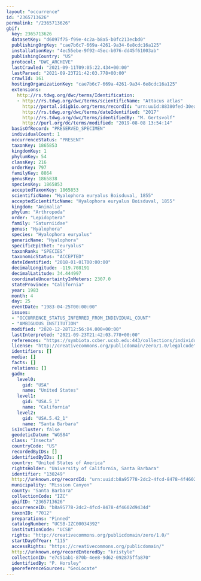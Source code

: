 ```yaml
---
layout: "occurrence"
id: "2365713626"
permalink: "/2365713626"
gbif:
  key: 2365713626
  datasetKey: "d6097f75-f99e-4c2a-b8a5-b0fc213ecbd0"
  publishingOrgKey: "cae7b6c7-669a-4261-9a34-6e8cdc16a125"
  installationKey: "4ec55ebe-9f92-45ec-b076-dd45f61003ab"
  publishingCountry: "US"
  protocol: "DWC_ARCHIVE"
  lastCrawled: "2021-09-11T09:05:22.434+00:00"
  lastParsed: "2021-09-23T21:42:03.778+00:00"
  crawlId: 161
  hostingOrganizationKey: "cae7b6c7-669a-4261-9a34-6e8cdc16a125"
  extensions:
    http://rs.tdwg.org/dwc/terms/Identification:
    - http://rs.tdwg.org/dwc/terms/scientificName: "Attacus atlas"
      http://portal.idigbio.org/terms/recordId: "urn:uuid:88380fed-30ea-4aca-a7d6-c4b9f2a61c93"
      http://rs.tdwg.org/dwc/terms/dateIdentified: "2017"
      http://rs.tdwg.org/dwc/terms/identifiedBy: "M. Gertsvolf"
      http://purl.org/dc/terms/modified: "2019-08-08 13:54:14"
  basisOfRecord: "PRESERVED_SPECIMEN"
  individualCount: 1
  occurrenceStatus: "PRESENT"
  taxonKey: 1865853
  kingdomKey: 1
  phylumKey: 54
  classKey: 216
  orderKey: 797
  familyKey: 8864
  genusKey: 1865838
  speciesKey: 1865853
  acceptedTaxonKey: 1865853
  scientificName: "Hyalophora euryalus Boisduval, 1855"
  acceptedScientificName: "Hyalophora euryalus Boisduval, 1855"
  kingdom: "Animalia"
  phylum: "Arthropoda"
  order: "Lepidoptera"
  family: "Saturniidae"
  genus: "Hyalophora"
  species: "Hyalophora euryalus"
  genericName: "Hyalophora"
  specificEpithet: "euryalus"
  taxonRank: "SPECIES"
  taxonomicStatus: "ACCEPTED"
  dateIdentified: "2018-01-01T00:00:00"
  decimalLongitude: -119.708191
  decimalLatitude: 34.444997
  coordinateUncertaintyInMeters: 2307.0
  stateProvince: "California"
  year: 1983
  month: 4
  day: 25
  eventDate: "1983-04-25T00:00:00"
  issues:
  - "OCCURRENCE_STATUS_INFERRED_FROM_INDIVIDUAL_COUNT"
  - "AMBIGUOUS_INSTITUTION"
  modified: "2020-12-28T12:56:04.000+00:00"
  lastInterpreted: "2021-09-23T21:42:03.778+00:00"
  references: "https://symbiota.ccber.ucsb.edu:443/collections/individual/index.php?occid=130249"
  license: "http://creativecommons.org/publicdomain/zero/1.0/legalcode"
  identifiers: []
  media: []
  facts: []
  relations: []
  gadm:
    level0:
      gid: "USA"
      name: "United States"
    level1:
      gid: "USA.5_1"
      name: "California"
    level2:
      gid: "USA.5.42_1"
      name: "Santa Barbara"
  isInCluster: false
  geodeticDatum: "WGS84"
  class: "Insecta"
  countryCode: "US"
  recordedByIDs: []
  identifiedByIDs: []
  country: "United States of America"
  rightsHolder: "University of California, Santa Barbara"
  identifier: "130249"
  http://unknown.org/recordId: "urn:uuid:b8a95778-2dc2-4fcd-8478-4f4602d9434d"
  municipality: "Mission Canyon"
  county: "Santa Barbara"
  collectionCode: "IZC"
  gbifID: "2365713626"
  occurrenceID: "b8a95778-2dc2-4fcd-8478-4f4602d9434d"
  taxonID: "7012"
  preparations: "Pinned"
  catalogNumber: "UCSB-IZC00034392"
  institutionCode: "UCSB"
  rights: "http://creativecommons.org/publicdomain/zero/1.0/"
  startDayOfYear: "115"
  accessRights: "https://creativecommons.org/publicdomain/"
  http://unknown.org/recordEnteredBy: "kristyle"
  collectionID: "e7c51ab1-870b-4ee8-9d62-092875ffa870"
  identifiedBy: "P. Horsley"
  georeferenceSources: "GeoLocate"
---
```

